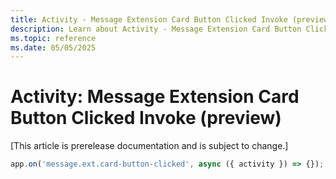 ```yaml
---
title: Activity - Message Extension Card Button Clicked Invoke (preview)
description: Learn about Activity - Message Extension Card Button Clicked Invoke (preview)
ms.topic: reference
ms.date: 05/05/2025
---
```


# Activity: Message Extension Card Button Clicked Invoke (preview)

[This article is prerelease documentation and is subject to change.]

<!-- langtabs-start -->
```typescript
app.on('message.ext.card-button-clicked', async ({ activity }) => {});
```
<!-- langtabs-end -->